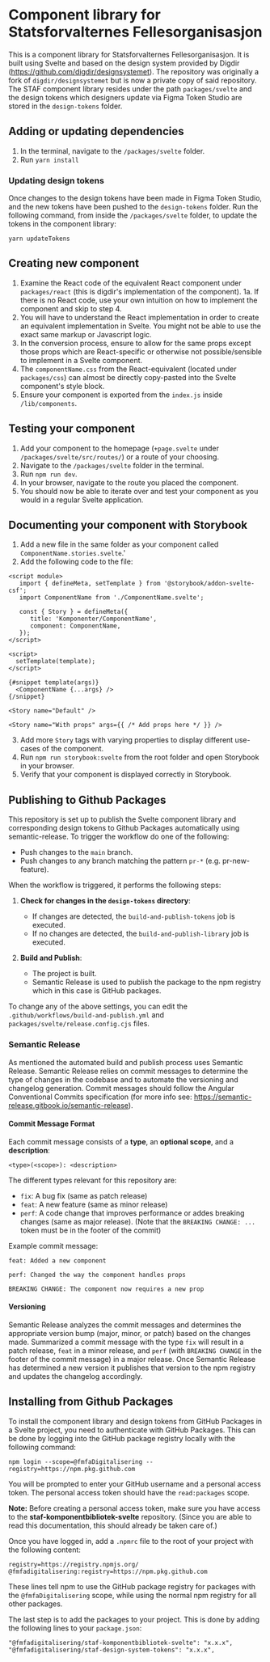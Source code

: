 # Component library for Statsforvalternes Fellesorganisasjon

This is a component library for Statsforvalternes Fellesorganisasjon. It is built using Svelte and based on the design system provided by Digdir (https://github.com/digdir/designsystemet).
The repository was originally a fork of `digdir/designsystemet` but is now a private copy of said repository. The STAF component library resides under the path `packages/svelte` and the design tokens which designers update via Figma Token Studio are stored in the `design-tokens` folder.

## Adding or updating dependencies

1. In the terminal, navigate to the `/packages/svelte` folder.
2. Run `yarn install`

### Updating design tokens

Once changes to the design tokens have been made in Figma Token Studio, and the new tokens have been pushed to the `design-tokens` folder. Run the following command, from inside the `/packages/svelte` folder, to update the tokens in the component library:

```
yarn updateTokens
```

## Creating new component

1. Examine the React code of the equivalent React component under `packages/react` (this is digdir's implementation of the component).
   1a. If there is no React code, use your own intuition on how to implement the component and skip to step 4.
2. You will have to understand the React implementation in order to create an equivalent implementation in Svelte. You might not be able to use the exact same markup or Javascript logic.
3. In the conversion process, ensure to allow for the same props except those props which are React-specific or otherwise not possible/sensible to implement in a Svelte component.
4. The `componentName.css` from the React-equivalent (located under `packages/css`) can almost be directly copy-pasted into the Svelte component's style block.
5. Ensure your component is exported from the `index.js` inside `/lib/components`.

## Testing your component

1. Add your component to the homepage (`+page.svelte` under `/packages/svelte/src/routes/`) or a route of your choosing.
2. Navigate to the `/packages/svelte` folder in the terminal.
3. Run `npm run dev`.
4. In your browser, navigate to the route you placed the component.
5. You should now be able to iterate over and test your component as you would in a regular Svelte application.

## Documenting your component with Storybook

1. Add a new file in the same folder as your component called `ComponentName.stories.svelte`.'
2. Add the following code to the file:

```svelte
<script module>
   import { defineMeta, setTemplate } from '@storybook/addon-svelte-csf';
   import ComponentName from './ComponentName.svelte';

   const { Story } = defineMeta({
      title: 'Komponenter/ComponentName',
      component: ComponentName,
   });
</script>

<script>
  setTemplate(template);
</script>

{#snippet template(args)}
  <ComponentName {...args} />
{/snippet}

<Story name="Default" />

<Story name="With props" args={{ /* Add props here */ }} />
```

3. Add more `Story` tags with varying properties to display different use-cases of the component.
4. Run `npm run storybook:svelte` from the root folder and open Storybook in your browser.
5. Verify that your component is displayed correctly in Storybook.

## Publishing to Github Packages

This repository is set up to publish the Svelte component library and corresponding design tokens to Github Packages automatically using semantic-release. To trigger the workflow do one of the following:

- Push changes to the `main` branch.
- Push changes to any branch matching the pattern `pr-*` (e.g. pr-new-feature).

When the workflow is triggered, it performs the following steps:

1. **Check for changes in the `design-tokens` directory**:

   - If changes are detected, the `build-and-publish-tokens` job is executed.
   - If no changes are detected, the `build-and-publish-library` job is executed.

2. **Build and Publish**:
   - The project is built.
   - Semantic Release is used to publish the package to the npm registry which in this case is GitHub packages.

To change any of the above settings, you can edit the `.github/workflows/build-and-publish.yml` and `packages/svelte/release.config.cjs` files.

### Semantic Release

As mentioned the automated build and publish process uses Semantic Release. Semantic Release relies on commit messages to determine the type of changes in the codebase and to automate the versioning and changelog generation. Commit messages should follow the Angular Conventional Commits specification (for more info see: https://semantic-release.gitbook.io/semantic-release).

#### Commit Message Format

Each commit message consists of a **type**, an **optional scope**, and a **description**:

`<type>(<scope>): <description>`

The different types relevant for this repository are:

- `fix`: A bug fix (same as patch release)
- `feat`: A new feature (same as minor release)
- `perf`: A code change that improves performance or addes breaking changes (same as major release). (Note that the `BREAKING CHANGE: ...` token must be in the footer of the commit)

Example commit message:

```
feat: Added a new component
```

```
perf: Changed the way the component handles props

BREAKING CHANGE: The component now requires a new prop
```

#### Versioning

Semantic Release analyzes the commit messages and determines the appropriate version bump (major, minor, or patch) based on the changes made. Summarized a commit message with the type `fix` will result in a patch release, `feat` in a minor release, and `perf` (with `BREAKING CHANGE` in the footer of the commit message) in a major release. Once Semantic Release has determined a new version it publishes that version to the npm registry and updates the changelog accordingly.

## Installing from Github Packages

To install the component library and design tokens from GitHub Packages in a Svelte project, you need to authenticate with GitHub Packages. This can be done by logging into the GitHub package registry locally with the following command:

```
npm login --scope=@fmfaDigitalisering --registry=https://npm.pkg.github.com
```

You will be prompted to enter your GitHub username and a personal access token. The personal access token should have the `read:packages` scope.

**Note:** Before creating a personal access token, make sure you have access to the **staf-komponentbibliotek-svelte** repository. (Since you are able to read this documentation, this should already be taken care of.)

Once you have logged in, add a `.npmrc` file to the root of your project with the following content:

```
registry=https://registry.npmjs.org/
@fmfadigitalisering:registry=https://npm.pkg.github.com
```

These lines tell npm to use the GitHub package registry for packages with the `@fmfaDigitalisering` scope, while using the normal npm registry for all other packages.

The last step is to add the packages to your project. This is done by adding the following lines to your `package.json`:

```
"@fmfadigitalisering/staf-komponentbibliotek-svelte": "x.x.x",
"@fmfadigitalisering/staf-design-system-tokens": "x.x.x",
```
